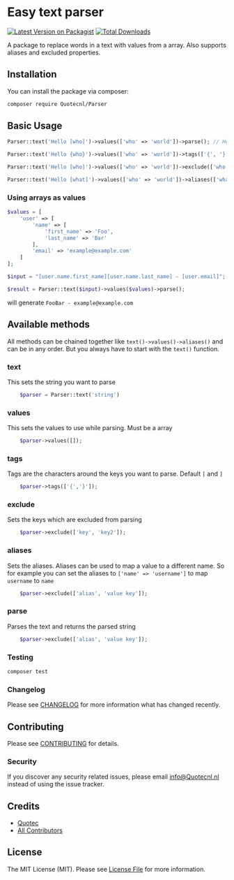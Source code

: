 # Easy text parser

[![Latest Version on Packagist](https://img.shields.io/packagist/v/Quotecnl/parser.svg?style=flat-square)](https://packagist.org/packages/Quotecnl/Parser)
[![Total Downloads](https://img.shields.io/packagist/dt/Quotecnl/parser.svg?style=flat-square)](https://packagist.org/packages/Quotecnl/Parser)


A package to replace words in a text with values from a array. Also supports aliases and excluded properties.

## Installation

You can install the package via composer:

```bash
composer require Quotecnl/Parser
```

## Basic Usage

``` php
Parser::text('Hello [who]')->values(['who' => 'world'])->parse(); // Hello world

Parser::text('Hello {who}')->values(['who' => 'world'])->tags(['{', '}'])->parse(); // Hello world

Parser::text('Hello [who]')->values(['who' => 'world'])->exclude(['who'])->parse(); // Hello [who]

Parser::text('Hello [what]')->values(['who' => 'world'])->aliases(['what' => 'who'])->parse(); // Hello world
```


### Using arrays as values

```php
$values = [
    'user' => [
        'name' => [
            'first_name' => 'Foo',
            'last_name' => 'Bar'
        ],
        'email' => 'example@example.com'
    ]
];

$input = "[user.name.first_name][user.name.last_name] - [user.email]";

$result = Parser::text($input)->values($values)->parse();
```

will generate `FooBar - example@example.com`


## Available methods

All methods can be chained together like `text()->values()->aliases()` and can be in any order.
But you always have to start with the `text()` function.

### text
This sets the string you want to parse
``` php
    $parser = Parser::text('string')
```

### values
This sets the values to use while parsing. Must be a array
``` php
    $parser->values([]);
```

### tags
Tags are the characters around the keys you want to parse. Default `[` and `]`
``` php
    $parser->tags(['{','}']);
```

### exclude
Sets the keys which are excluded from parsing
``` php
    $parser->exclude(['key', 'key2']);
```

### aliases
Sets the aliases. Aliases can be used to map a value to a different name. 
So for example you can set the aliases to `['name' => 'username']` to map `username` to `name`
``` php
    $parser->exclude(['alias', 'value key']);
```

### parse
Parses the text and returns the parsed string
``` php
    $parser->exclude(['alias', 'value key']);
```

### Testing

``` bash
composer test
```

### Changelog

Please see [CHANGELOG](CHANGELOG.md) for more information what has changed recently.

## Contributing

Please see [CONTRIBUTING](CONTRIBUTING.md) for details.

### Security

If you discover any security related issues, please email info@Quotecnl.nl instead of using the issue tracker.


## Credits

- [Quotec](https://github.com/quotecnl)
- [All Contributors](../../contributors)


## License

The MIT License (MIT). Please see [License File](LICENSE.md) for more information.

